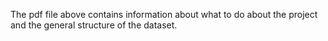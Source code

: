 The pdf file above contains information about what to do about the project and the general structure of the dataset.
